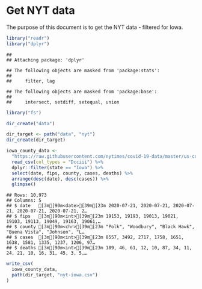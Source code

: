Get NYT data
================

The purpose of this document is to get the NYT data - filtered for Iowa.

``` r
library("readr")
library("dplyr")
```

    ## 
    ## Attaching package: 'dplyr'

    ## The following objects are masked from 'package:stats':
    ## 
    ##     filter, lag

    ## The following objects are masked from 'package:base':
    ## 
    ##     intersect, setdiff, setequal, union

``` r
library("fs")
```

``` r
dir_create("data")

dir_target <- path("data", "nyt")
dir_create(dir_target)
```

``` r
iowa_county_data <- 
  "https://raw.githubusercontent.com/nytimes/covid-19-data/master/us-counties.csv" %>%
  read_csv(col_types = "Dcciii") %>%
  dplyr::filter(state == "Iowa") %>%
  select(date, fips, county, cases, deaths) %>%
  arrange(desc(date), desc(cases)) %>%
  glimpse()
```

    ## Rows: 10,973
    ## Columns: 5
    ## $ date   [3m[90m<date>[39m[23m 2020-07-21, 2020-07-21, 2020-07-21, 2020-07-21, 2020-07-21, 2…
    ## $ fips   [3m[90m<int>[39m[23m 19153, 19193, 19013, 19021, 19103, 19113, 19049, 19163, 19061,…
    ## $ county [3m[90m<chr>[39m[23m "Polk", "Woodbury", "Black Hawk", "Buena Vista", "Johnson", "L…
    ## $ cases  [3m[90m<int>[39m[23m 8557, 3492, 2717, 1758, 1651, 1638, 1581, 1335, 1237, 1206, 97…
    ## $ deaths [3m[90m<int>[39m[23m 189, 46, 61, 12, 10, 87, 34, 11, 24, 21, 10, 16, 31, 45, 3, 5,…

``` r
write_csv(
  iowa_county_data,
  path(dir_target, "nyt-iowa.csv")
)
```
